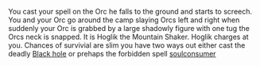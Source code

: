You cast your spell on the Orc he falls to the ground and starts to screech. You and your Orc go around the camp slaying Orcs left and right when suddenly your Orc is grabbed by a large shadowly figure with one tug the Orcs neck is snapped. It is Hoglik the Mountain Shaker. Hoglik charges at you. Chances of survivial are slim you have two ways out either cast the deadly [Black hole](blackhole.md) or prehaps the forbidden spell [soulconsumer](soulconsumer.md)